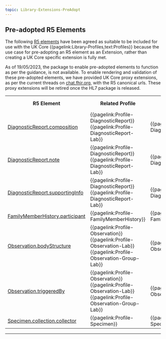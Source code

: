```yaml
---
topic: Library-Extensions-PreAdopt
---
```

## Pre-adopted R5 Elements


The following <a href="https://hl7.org/fhir/versions.html#extensions" class="external">R5 elements</a> have been agreed as suitable to be included for use with the UK Core {{pagelink:Library-Profiles,text:Profiles}} because the use case for pre-adopting an R5 element as an Extension, rather than creating a UK Core specific extension is fully met.

As of 19/05/2023, the package to enable pre-adopted elements to function as per the guidance, is not available. To enable rendering and validation of these pre-adopted elements, we have provided UK Core proxy extensions, as per the current threads on <a href="https://chat.fhir.org/#narrow/stream/179166-implementers/topic/R5.20Extensions.20for.20R4.3F" class="external">chat.fhir.org</a>, with the R5 canonical urls. These proxy extensions will be retired once the HL7 package is released.

<table class="assets" title="Pre-adopted FHIR R5 elements list and context of use details">
<tr>
<th>R5 Element</th>
<th>Related Profile</th>
<th>Proxy Extension</th>
<th>Modifier Extension</th>
</tr>
<tr>
<td><a href="https://hl7.org/fhir/R5/diagnosticreport-definitions.html#DiagnosticReport.composition" class="external">DiagnosticReport.composition</a></td>
<td>{{pagelink:Profile-DiagnosticReport}}<br>
{{pagelink:Profile-DiagnosticReport-Lab}}</td>
<td>{{pagelink:Extension-UKCore-DiagnosticReportComposition}}</td>
<td>NO</td>
</tr>
<tr>
<td><a href="https://hl7.org/fhir/R5/diagnosticreport-definitions.html#DiagnosticReport.note" class="external">DiagnosticReport.note</a></td>
<td>{{pagelink:Profile-DiagnosticReport}}<br>
{{pagelink:Profile-DiagnosticReport-Lab}}</td>
<td>{{pagelink:Extension-UKCore-DiagnosticReportNote}}</td>
<td>NO</td>
</tr>
<tr>
<td><a href="https://hl7.org/fhir/R5/diagnosticreport-definitions.html#DiagnosticReport.supportingInfo" class="external">DiagnosticReport.supportingInfo</a></td>
<td>{{pagelink:Profile-DiagnosticReport}}<br>
{{pagelink:Profile-DiagnosticReport-Lab}}</td>
<td>{{pagelink:Extension-UKCore-DiagnosticReportSupportingInfo}}</td>
<td>NO</td>
</tr>
<tr>
<td><a href="https://hl7.org/fhir/R5/familymemberhistory-definitions.html#FamilyMemberHistory.participant" class="external">FamilyMemberHistory.participant</a></td>
<td>{{pagelink:Profile-FamilyMemberHistory}}</td>
<td>{{pagelink:Extension-UKCore-FamilyMemberHistoryParticipant}}</td>
<td>NO</td>
</tr>
<tr>
<td><a href="https://hl7.org/fhir/R5/observation-definitions.html#Observation.bodyStructure" class="external">Observation.bodyStructure</a></td>
<td>{{pagelink:Profile-Observation}}<br>
{{pagelink:Profile-Observation-Lab}}<br>
{{pagelink:Profile-Observation-Group-Lab}}</td>
<td>{{pagelink:Extension-UKCore-ObservationBodyStructure}}</td>
<td>NO</td>
</tr>
<tr>
<td><a href="https://hl7.org/fhir/R5/observation-definitions.html#Observation.triggeredBy" class="external">Observation.triggeredBy</a></td>
<td>{{pagelink:Profile-Observation}}<br>
{{pagelink:Profile-Observation-Lab}}<br>
{{pagelink:Profile-Observation-Group-Lab}}</td>
<td>{{pagelink:Extension-UKCore-ObservationTriggeredBy}}</td>
<td>NO</td>
</tr>
<tr>
<td><a href="https://hl7.org/fhir/R5/specimen-definitions.html#Specimen.collection.collector" class="external">Specimen.collection.collector</a></td>
<td>{{pagelink:Profile-Specimen}}</td>
<td>{{pagelink:Extension-UKCore-SpecimenCollectionCollector}}</td>
<td>NO</td>
</tr>

</table>

---